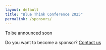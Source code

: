 ```yaml
---
layout: default
title: "Blue Think Conference 2025"
permalink: /sponsors/
---
```


To be announced soon

Do you want to become a sponsor?
<a href="mailto:bluethinkconference@gmail.com">Contact us</a>
